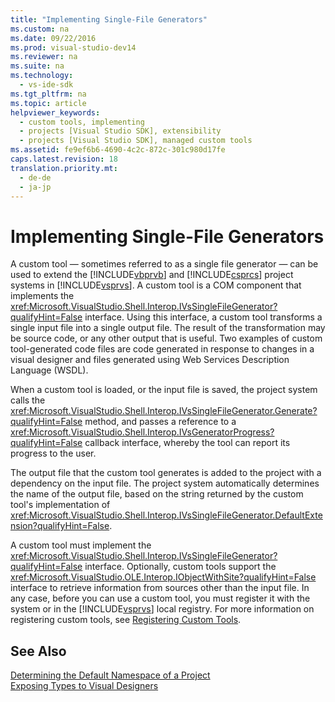 ```yaml
---
title: "Implementing Single-File Generators"
ms.custom: na
ms.date: 09/22/2016
ms.prod: visual-studio-dev14
ms.reviewer: na
ms.suite: na
ms.technology: 
  - vs-ide-sdk
ms.tgt_pltfrm: na
ms.topic: article
helpviewer_keywords: 
  - custom tools, implementing
  - projects [Visual Studio SDK], extensibility
  - projects [Visual Studio SDK], managed custom tools
ms.assetid: fe9ef6b6-4690-4c2c-872c-301c980d17fe
caps.latest.revision: 18
translation.priority.mt: 
  - de-de
  - ja-jp
---
```

# Implementing Single-File Generators
A custom tool — sometimes referred to as a single file generator — can be used to extend the [!INCLUDE[vbprvb](../vs140/includes/vbprvb_md.md)] and [!INCLUDE[csprcs](../vs140/includes/csprcs_md.md)] project systems in [!INCLUDE[vsprvs](../vs140/includes/vsprvs_md.md)]. A custom tool is a COM component that implements the <xref:Microsoft.VisualStudio.Shell.Interop.IVsSingleFileGenerator?qualifyHint=False> interface. Using this interface, a custom tool transforms a single input file into a single output file. The result of the transformation may be source code, or any other output that is useful. Two examples of custom tool-generated code files are code generated in response to changes in a visual designer and files generated using Web Services Description Language (WSDL).  
  
 When a custom tool is loaded, or the input file is saved, the project system calls the <xref:Microsoft.VisualStudio.Shell.Interop.IVsSingleFileGenerator.Generate?qualifyHint=False> method, and passes a reference to a <xref:Microsoft.VisualStudio.Shell.Interop.IVsGeneratorProgress?qualifyHint=False> callback interface, whereby the tool can report its progress to the user.  
  
 The output file that the custom tool generates is added to the project with a dependency on the input file. The project system automatically determines the name of the output file, based on the string returned by the custom tool's implementation of <xref:Microsoft.VisualStudio.Shell.Interop.IVsSingleFileGenerator.DefaultExtension?qualifyHint=False>.  
  
 A custom tool must implement the <xref:Microsoft.VisualStudio.Shell.Interop.IVsSingleFileGenerator?qualifyHint=False> interface. Optionally, custom tools support the <xref:Microsoft.VisualStudio.OLE.Interop.IObjectWithSite?qualifyHint=False> interface to retrieve information from sources other than the input file. In any case, before you can use a custom tool, you must register it with the system or in the [!INCLUDE[vsprvs](../vs140/includes/vsprvs_md.md)] local registry. For more information on registering custom tools, see [Registering Custom Tools](../vs140/registering-single-file-generators.md).  
  
## See Also  
 [Determining the Default Namespace of a Project](../vs140/determining-the-default-namespace-of-a-project.md)   
 [Exposing Types to Visual Designers](../vs140/exposing-types-to-visual-designers.md)